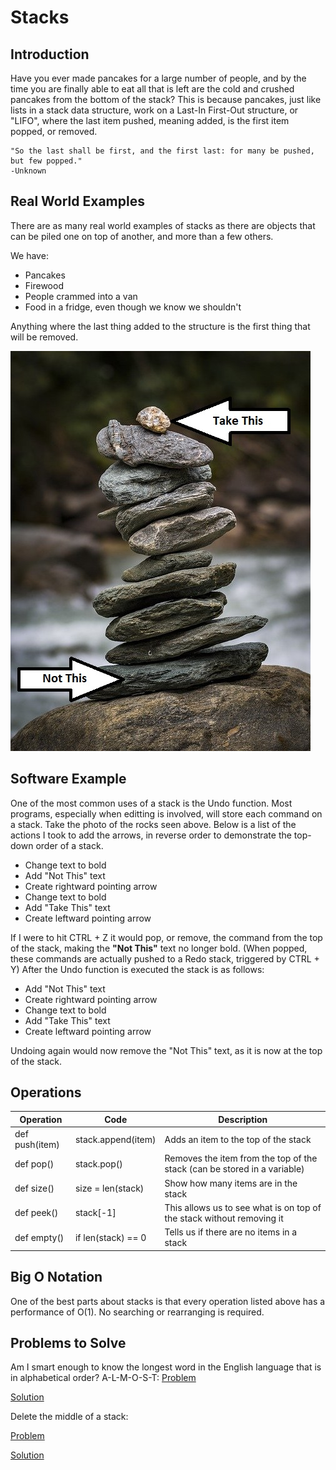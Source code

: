 # Stacks

## Introduction
Have you ever made pancakes for a large number of people, and by the time you are finally able to eat all that is left are the cold and crushed pancakes from the bottom of the stack? This is because pancakes, just like lists in a stack data structure, work on a Last-In First-Out structure, or "LIFO", where the last item pushed, meaning added, is the first item popped, or removed.

    "So the last shall be first, and the first last: for many be pushed, but few popped."
    -Unknown

## Real World Examples
There are as many real world examples of stacks as there are objects that can be piled one on top of another, and more than a few others.

We have:
* Pancakes
* Firewood
* People crammed into a van
* Food in a fridge, even though we know we shouldn't

Anything where the last thing added to the structure is the first thing that will be removed. 

![Stack of Rocks](https://github.com/NickCampbell91/CSE212FinalProject/blob/main/Final/Picture/stone-tower-4519290_640.jpg)

## Software Example
One of the most common uses of a stack is the Undo function. Most programs, especially when editting is involved, will store each command on a stack. Take the photo of the rocks seen above. Below is a list of the actions I took to add the arrows, in reverse order to demonstrate the top-down order of a stack.
* Change text to bold
* Add "Not This" text
* Create rightward pointing arrow
* Change text to bold
* Add "Take This" text
* Create leftward pointing arrow

If I were to hit CTRL + Z it would pop, or remove, the command from the top of the stack, making the **"Not This"** text no longer bold. (When popped, these commands are actually pushed to a Redo stack, triggered by CTRL + Y) After the Undo function is executed the stack is as follows:
* Add "Not This" text
* Create rightward pointing arrow
* Change text to bold
* Add "Take This" text
* Create leftward pointing arrow

Undoing again would now remove the "Not This" text, as it is now at the top of the stack.

## Operations
Operation | Code | Description
--------- | ---- | -----------
def push(item) | stack.append(item) | Adds an item to the top of the stack
def pop() | stack.pop() | Removes the item from the top of the stack (can be stored in a variable)
def size() | size = len(stack) | Show how many items are in the stack
def peek() | stack[-1] | This allows us to see what is on top of the stack without removing it
def empty() | if len(stack) == 0 | Tells us if there are no items in a stack

## Big O Notation
One of the best parts about stacks is that every operation listed above has a performance of O(1). No searching or rearranging is required.

## Problems to Solve
Am I smart enough to know the longest word in the English language that is in alphabetical order? A-L-M-O-S-T:
[Problem](Python\stack_1.py)

[Solution](Python\stack_1_solution.py)

Delete the middle of a stack:

[Problem](Python\stack_2.py)

[Solution](Python\stack_2_solution.py)
